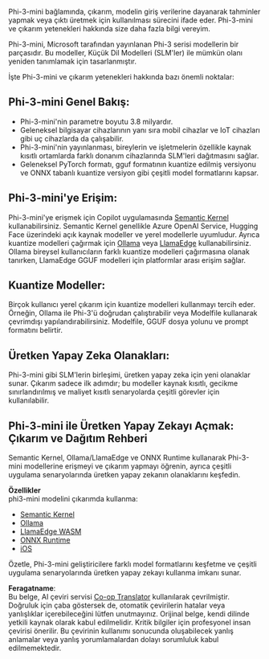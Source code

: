 <!--
CO_OP_TRANSLATOR_METADATA:
{
  "original_hash": "f1ff728038c4f554b660a36b76cbdd6e",
  "translation_date": "2025-05-09T12:24:48+00:00",
  "source_file": "md/01.Introduction/03/overview.md",
  "language_code": "tr"
}
-->
Phi-3-mini bağlamında, çıkarım, modelin giriş verilerine dayanarak tahminler yapmak veya çıktı üretmek için kullanılması sürecini ifade eder. Phi-3-mini ve çıkarım yetenekleri hakkında size daha fazla bilgi vereyim.

Phi-3-mini, Microsoft tarafından yayınlanan Phi-3 serisi modellerin bir parçasıdır. Bu modeller, Küçük Dil Modelleri (SLM'ler) ile mümkün olanı yeniden tanımlamak için tasarlanmıştır.

İşte Phi-3-mini ve çıkarım yetenekleri hakkında bazı önemli noktalar:

## **Phi-3-mini Genel Bakış:**
- Phi-3-mini'nin parametre boyutu 3.8 milyardır.
- Geleneksel bilgisayar cihazlarının yanı sıra mobil cihazlar ve IoT cihazları gibi uç cihazlarda da çalışabilir.
- Phi-3-mini'nin yayınlanması, bireylerin ve işletmelerin özellikle kaynak kısıtlı ortamlarda farklı donanım cihazlarında SLM'leri dağıtmasını sağlar.
- Geleneksel PyTorch formatı, gguf formatının kuantize edilmiş versiyonu ve ONNX tabanlı kuantize versiyon gibi çeşitli model formatlarını kapsar.

## **Phi-3-mini'ye Erişim:**
Phi-3-mini'ye erişmek için Copilot uygulamasında [Semantic Kernel](https://github.com/microsoft/SemanticKernelCookBook?WT.mc_id=aiml-138114-kinfeylo) kullanabilirsiniz. Semantic Kernel genellikle Azure OpenAI Service, Hugging Face üzerindeki açık kaynak modeller ve yerel modellerle uyumludur.
Ayrıca kuantize modelleri çağırmak için [Ollama](https://ollama.com) veya [LlamaEdge](https://llamaedge.com) kullanabilirsiniz. Ollama bireysel kullanıcıların farklı kuantize modelleri çağırmasına olanak tanırken, LlamaEdge GGUF modelleri için platformlar arası erişim sağlar.

## **Kuantize Modeller:**
Birçok kullanıcı yerel çıkarım için kuantize modelleri kullanmayı tercih eder. Örneğin, Ollama ile Phi-3'ü doğrudan çalıştırabilir veya Modelfile kullanarak çevrimdışı yapılandırabilirsiniz. Modelfile, GGUF dosya yolunu ve prompt formatını belirtir.

## **Üretken Yapay Zeka Olanakları:**
Phi-3-mini gibi SLM'lerin birleşimi, üretken yapay zeka için yeni olanaklar sunar. Çıkarım sadece ilk adımdır; bu modeller kaynak kısıtlı, gecikme sınırlandırılmış ve maliyet kısıtlı senaryolarda çeşitli görevler için kullanılabilir.

## **Phi-3-mini ile Üretken Yapay Zekayı Açmak: Çıkarım ve Dağıtım Rehberi**
Semantic Kernel, Ollama/LlamaEdge ve ONNX Runtime kullanarak Phi-3-mini modellerine erişmeyi ve çıkarım yapmayı öğrenin, ayrıca çeşitli uygulama senaryolarında üretken yapay zekanın olanaklarını keşfedin.

**Özellikler**  
phi3-mini modelini çıkarımda kullanma:

- [Semantic Kernel](https://github.com/Azure-Samples/Phi-3MiniSamples/tree/main/semantickernel?WT.mc_id=aiml-138114-kinfeylo)  
- [Ollama](https://github.com/Azure-Samples/Phi-3MiniSamples/tree/main/ollama?WT.mc_id=aiml-138114-kinfeylo)  
- [LlamaEdge WASM](https://github.com/Azure-Samples/Phi-3MiniSamples/tree/main/wasm?WT.mc_id=aiml-138114-kinfeylo)  
- [ONNX Runtime](https://github.com/Azure-Samples/Phi-3MiniSamples/tree/main/onnx?WT.mc_id=aiml-138114-kinfeylo)  
- [iOS](https://github.com/Azure-Samples/Phi-3MiniSamples/tree/main/ios?WT.mc_id=aiml-138114-kinfeylo)  

Özetle, Phi-3-mini geliştiricilere farklı model formatlarını keşfetme ve çeşitli uygulama senaryolarında üretken yapay zekayı kullanma imkanı sunar.

**Feragatname**:  
Bu belge, AI çeviri servisi [Co-op Translator](https://github.com/Azure/co-op-translator) kullanılarak çevrilmiştir. Doğruluk için çaba göstersek de, otomatik çevirilerin hatalar veya yanlışlıklar içerebileceğini lütfen unutmayınız. Orijinal belge, kendi dilinde yetkili kaynak olarak kabul edilmelidir. Kritik bilgiler için profesyonel insan çevirisi önerilir. Bu çevirinin kullanımı sonucunda oluşabilecek yanlış anlamalar veya yanlış yorumlamalardan dolayı sorumluluk kabul edilmemektedir.
